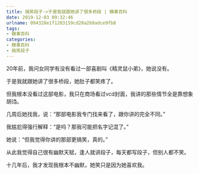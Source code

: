 ```yaml
---
title: 搞笑段子->于是我就跟她讲了很多桥段 | 糗事百科
date: 2019-12-03 09:32:46
urlname: 094328e1f1203159cd28a2b9adce9fb8
tags: 
- 糗事百科
categories:
- 糗事百科
- 搞笑段子
---
```

20年前，我问女同学有没有看过一部喜剧叫《精灵鼠小弟》，她说没有。

于是我就跟她讲了很多桥段，她肚子都笑疼了。

但我根本没看过这部电影，我只在商场看过vcd封面，我讲的那些情节全是靠想象胡诌。

几周后她找我，说：“那部电影我专门找来看了，跟你讲的完全不同。”

我尴尬得强行解释：“是吗？那我可能把名字记混了。”

她说：“但我觉得你讲的那部更搞笑，真的。”

从此我觉得自己很有幽默天赋，逢人就讲段子，每天都写段子，但别人都不笑。

十几年后，我才发现我根本不幽默，她笑只是因为她喜欢我。


